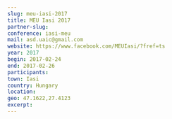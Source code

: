 ```yaml
---
slug: meu-iasi-2017
title: MEU Iasi 2017
partner-slug: 
conference: iasi-meu
mail: asd.uaic@gmail.com
website: https://www.facebook.com/MEUIasi/?fref=ts
year: 2017
begin: 2017-02-24
end: 2017-02-26
participants:
town: Iasi
country: Hungary
location:
geo: 47.1622,27.4123
excerpt:
---
```

